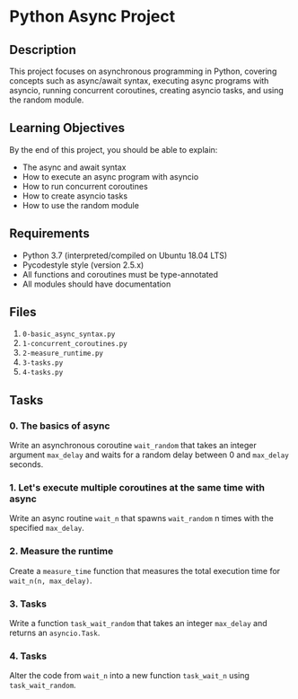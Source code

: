 # Python Async Project

## Description
This project focuses on asynchronous programming in Python, covering concepts such as async/await syntax, executing async programs with asyncio, running concurrent coroutines, creating asyncio tasks, and using the random module.

## Learning Objectives
By the end of this project, you should be able to explain:

- The async and await syntax
- How to execute an async program with asyncio
- How to run concurrent coroutines
- How to create asyncio tasks
- How to use the random module

## Requirements
- Python 3.7 (interpreted/compiled on Ubuntu 18.04 LTS)
- Pycodestyle style (version 2.5.x)
- All functions and coroutines must be type-annotated
- All modules should have documentation

## Files
1. `0-basic_async_syntax.py`
2. `1-concurrent_coroutines.py`
3. `2-measure_runtime.py`
4. `3-tasks.py`
5. `4-tasks.py`

## Tasks

### 0. The basics of async
Write an asynchronous coroutine `wait_random` that takes an integer argument `max_delay` and waits for a random delay between 0 and `max_delay` seconds.

### 1. Let's execute multiple coroutines at the same time with async
Write an async routine `wait_n` that spawns `wait_random` n times with the specified `max_delay`.

### 2. Measure the runtime
Create a `measure_time` function that measures the total execution time for `wait_n(n, max_delay)`.

### 3. Tasks
Write a function `task_wait_random` that takes an integer `max_delay` and returns an `asyncio.Task`.

### 4. Tasks
Alter the code from `wait_n` into a new function `task_wait_n` using `task_wait_random`.

